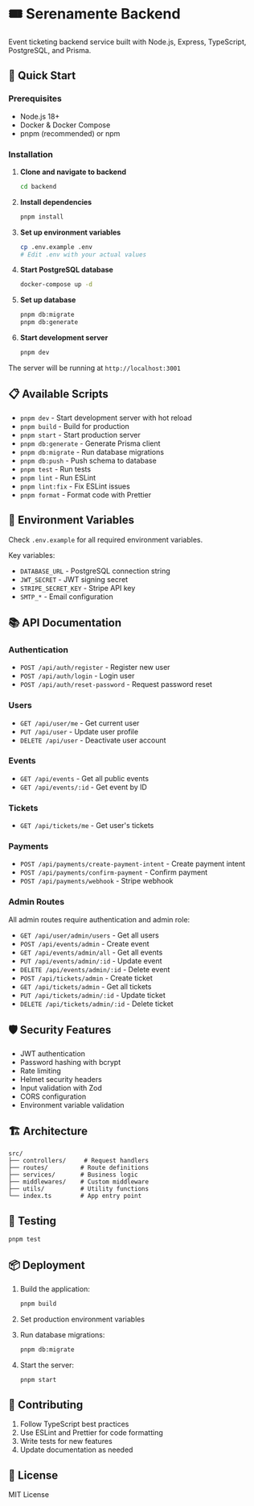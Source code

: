 # 🎟️ Serenamente Backend

Event ticketing backend service built with Node.js, Express, TypeScript, PostgreSQL, and Prisma.

## 🚀 Quick Start

### Prerequisites

- Node.js 18+ 
- Docker & Docker Compose
- pnpm (recommended) or npm

### Installation

1. **Clone and navigate to backend**
   ```bash
   cd backend
   ```

2. **Install dependencies**
   ```bash
   pnpm install
   ```

3. **Set up environment variables**
   ```bash
   cp .env.example .env
   # Edit .env with your actual values
   ```

4. **Start PostgreSQL database**
   ```bash
   docker-compose up -d
   ```

5. **Set up database**
   ```bash
   pnpm db:migrate
   pnpm db:generate
   ```

6. **Start development server**
   ```bash
   pnpm dev
   ```

The server will be running at `http://localhost:3001`

## 📋 Available Scripts

- `pnpm dev` - Start development server with hot reload
- `pnpm build` - Build for production
- `pnpm start` - Start production server
- `pnpm db:generate` - Generate Prisma client
- `pnpm db:migrate` - Run database migrations
- `pnpm db:push` - Push schema to database
- `pnpm test` - Run tests
- `pnpm lint` - Run ESLint
- `pnpm lint:fix` - Fix ESLint issues
- `pnpm format` - Format code with Prettier

## 🔧 Environment Variables

Check `.env.example` for all required environment variables.

Key variables:
- `DATABASE_URL` - PostgreSQL connection string
- `JWT_SECRET` - JWT signing secret
- `STRIPE_SECRET_KEY` - Stripe API key
- `SMTP_*` - Email configuration

## 📚 API Documentation

### Authentication
- `POST /api/auth/register` - Register new user
- `POST /api/auth/login` - Login user
- `POST /api/auth/reset-password` - Request password reset

### Users
- `GET /api/user/me` - Get current user
- `PUT /api/user` - Update user profile
- `DELETE /api/user` - Deactivate user account

### Events
- `GET /api/events` - Get all public events
- `GET /api/events/:id` - Get event by ID

### Tickets
- `GET /api/tickets/me` - Get user's tickets

### Payments
- `POST /api/payments/create-payment-intent` - Create payment intent
- `POST /api/payments/confirm-payment` - Confirm payment
- `POST /api/payments/webhook` - Stripe webhook

### Admin Routes
All admin routes require authentication and admin role:

- `GET /api/user/admin/users` - Get all users
- `POST /api/events/admin` - Create event
- `GET /api/events/admin/all` - Get all events
- `PUT /api/events/admin/:id` - Update event
- `DELETE /api/events/admin/:id` - Delete event
- `POST /api/tickets/admin` - Create ticket
- `GET /api/tickets/admin` - Get all tickets
- `PUT /api/tickets/admin/:id` - Update ticket
- `DELETE /api/tickets/admin/:id` - Delete ticket

## 🛡️ Security Features

- JWT authentication
- Password hashing with bcrypt
- Rate limiting
- Helmet security headers
- Input validation with Zod
- CORS configuration
- Environment variable validation

## 🏗️ Architecture

```
src/
├── controllers/     # Request handlers
├── routes/         # Route definitions
├── services/       # Business logic
├── middlewares/    # Custom middleware
├── utils/          # Utility functions
└── index.ts        # App entry point
```

## 🧪 Testing

```bash
pnpm test
```

## 📦 Deployment

1. Build the application:
   ```bash
   pnpm build
   ```

2. Set production environment variables

3. Run database migrations:
   ```bash
   pnpm db:migrate
   ```

4. Start the server:
   ```bash
   pnpm start
   ```

## 🤝 Contributing

1. Follow TypeScript best practices
2. Use ESLint and Prettier for code formatting
3. Write tests for new features
4. Update documentation as needed

## 📄 License

MIT License